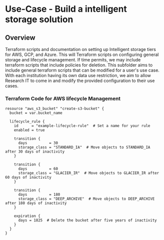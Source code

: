 # Use-Case - Build a intelligent storage solution

## Overview
Terraform scripts and documentation on setting up Intelligent storage tiers for AWS, GCP, and Azure. This will Terraform scripts on configuring general storage and lifecycle management.
If time permits, we may include terraform scripts that include policies for deletion. 
This subfolder aims to include general terraform scripts that can be modified for a user's use case. 
With each institution having its own data use restriction, we aim to allow Research IT to come in and modify the provided configuration to their use cases. 


### Terraform Code for AWS lifecycle Management

```hcl
resource "aws_s3_bucket" "create-s3-bucket" {
  bucket = var.bucket_name

  lifecycle_rule {
    id      = "example-lifecycle-rule"  # Set a name for your rule
    enabled = true

    transition {
      days          = 30
      storage_class = "STANDARD_IA"  # Move objects to STANDARD_IA after 30 days of inactivity
    }

    transition {
      days          = 60
      storage_class = "GLACIER_IR"  # Move objects to GLACIER_IR after 60 days of inactivity
    }

    transition {
      days          = 180
      storage_class = "DEEP_ARCHIVE"  # Move objects to DEEP_ARCHIVE after 180 days of inactivity
    }

    expiration {
      days = 1825  # Delete the bucket after five years of inactivity
    }
  }
}

```


